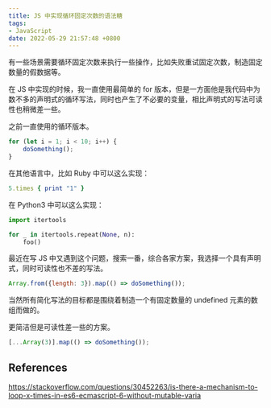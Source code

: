 ```yaml
---
title: JS 中实现循环固定次数的语法糖
tags: 
- JavaScript
date: 2022-05-29 21:57:48 +0800
---
```


有一些场景需要循环固定次数来执行一些操作，比如失败重试固定次数，制造固定数量的假数据等。

在 JS 中实现的时候，我一直使用最简单的 for 版本，但是一方面他是我代码中为数不多的声明式的循环写法，同时也产生了不必要的变量，相比声明式的写法可读性也稍微差一些。

<!--more-->

之前一直使用的循环版本。

```js
for (let i = 1; i < 10; i++) {
    doSomething();
}
```

在其他语言中，比如 Ruby 中可以这么实现：

```ruby
5.times { print "1" }
```

在 Python3 中可以这么实现：

```py
import itertools

for _ in itertools.repeat(None, n):
    foo()
```

最近在写 JS 中又遇到这个问题，搜索一番，综合各家方案，我选择一个具有声明式，同时可读性也不差的写法。

```js
Array.from({length: 3}).map(() => doSomething());
```

当然所有简化写法的目标都是围绕着制造一个有固定数量的 undefined 元素的数组而做的。

更简洁但是可读性差一些的方案。

```js
[...Array(3)].map(() => doSomething());
```

## References

https://stackoverflow.com/questions/30452263/is-there-a-mechanism-to-loop-x-times-in-es6-ecmascript-6-without-mutable-varia
